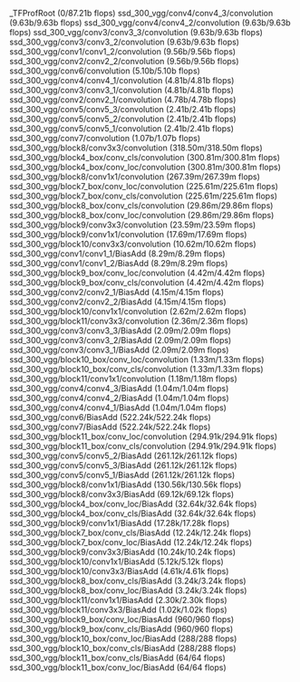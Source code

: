 _TFProfRoot (0/87.21b flops)
  ssd_300_vgg/conv4/conv4_3/convolution (9.63b/9.63b flops)
  ssd_300_vgg/conv4/conv4_2/convolution (9.63b/9.63b flops)
  ssd_300_vgg/conv3/conv3_3/convolution (9.63b/9.63b flops)
  ssd_300_vgg/conv3/conv3_2/convolution (9.63b/9.63b flops)
  ssd_300_vgg/conv1/conv1_2/convolution (9.56b/9.56b flops)
  ssd_300_vgg/conv2/conv2_2/convolution (9.56b/9.56b flops)
  ssd_300_vgg/conv6/convolution (5.10b/5.10b flops)
  ssd_300_vgg/conv4/conv4_1/convolution (4.81b/4.81b flops)
  ssd_300_vgg/conv3/conv3_1/convolution (4.81b/4.81b flops)
  ssd_300_vgg/conv2/conv2_1/convolution (4.78b/4.78b flops)
  ssd_300_vgg/conv5/conv5_3/convolution (2.41b/2.41b flops)
  ssd_300_vgg/conv5/conv5_2/convolution (2.41b/2.41b flops)
  ssd_300_vgg/conv5/conv5_1/convolution (2.41b/2.41b flops)
  ssd_300_vgg/conv7/convolution (1.07b/1.07b flops)
  ssd_300_vgg/block8/conv3x3/convolution (318.50m/318.50m flops)
  ssd_300_vgg/block4_box/conv_cls/convolution (300.81m/300.81m flops)
  ssd_300_vgg/block4_box/conv_loc/convolution (300.81m/300.81m flops)
  ssd_300_vgg/block8/conv1x1/convolution (267.39m/267.39m flops)
  ssd_300_vgg/block7_box/conv_loc/convolution (225.61m/225.61m flops)
  ssd_300_vgg/block7_box/conv_cls/convolution (225.61m/225.61m flops)
  ssd_300_vgg/block8_box/conv_cls/convolution (29.86m/29.86m flops)
  ssd_300_vgg/block8_box/conv_loc/convolution (29.86m/29.86m flops)
  ssd_300_vgg/block9/conv3x3/convolution (23.59m/23.59m flops)
  ssd_300_vgg/block9/conv1x1/convolution (17.69m/17.69m flops)
  ssd_300_vgg/block10/conv3x3/convolution (10.62m/10.62m flops)
  ssd_300_vgg/conv1/conv1_1/BiasAdd (8.29m/8.29m flops)
  ssd_300_vgg/conv1/conv1_2/BiasAdd (8.29m/8.29m flops)
  ssd_300_vgg/block9_box/conv_loc/convolution (4.42m/4.42m flops)
  ssd_300_vgg/block9_box/conv_cls/convolution (4.42m/4.42m flops)
  ssd_300_vgg/conv2/conv2_1/BiasAdd (4.15m/4.15m flops)
  ssd_300_vgg/conv2/conv2_2/BiasAdd (4.15m/4.15m flops)
  ssd_300_vgg/block10/conv1x1/convolution (2.62m/2.62m flops)
  ssd_300_vgg/block11/conv3x3/convolution (2.36m/2.36m flops)
  ssd_300_vgg/conv3/conv3_3/BiasAdd (2.09m/2.09m flops)
  ssd_300_vgg/conv3/conv3_2/BiasAdd (2.09m/2.09m flops)
  ssd_300_vgg/conv3/conv3_1/BiasAdd (2.09m/2.09m flops)
  ssd_300_vgg/block10_box/conv_loc/convolution (1.33m/1.33m flops)
  ssd_300_vgg/block10_box/conv_cls/convolution (1.33m/1.33m flops)
  ssd_300_vgg/block11/conv1x1/convolution (1.18m/1.18m flops)
  ssd_300_vgg/conv4/conv4_3/BiasAdd (1.04m/1.04m flops)
  ssd_300_vgg/conv4/conv4_2/BiasAdd (1.04m/1.04m flops)
  ssd_300_vgg/conv4/conv4_1/BiasAdd (1.04m/1.04m flops)
  ssd_300_vgg/conv6/BiasAdd (522.24k/522.24k flops)
  ssd_300_vgg/conv7/BiasAdd (522.24k/522.24k flops)
  ssd_300_vgg/block11_box/conv_loc/convolution (294.91k/294.91k flops)
  ssd_300_vgg/block11_box/conv_cls/convolution (294.91k/294.91k flops)
  ssd_300_vgg/conv5/conv5_2/BiasAdd (261.12k/261.12k flops)
  ssd_300_vgg/conv5/conv5_3/BiasAdd (261.12k/261.12k flops)
  ssd_300_vgg/conv5/conv5_1/BiasAdd (261.12k/261.12k flops)
  ssd_300_vgg/block8/conv1x1/BiasAdd (130.56k/130.56k flops)
  ssd_300_vgg/block8/conv3x3/BiasAdd (69.12k/69.12k flops)
  ssd_300_vgg/block4_box/conv_loc/BiasAdd (32.64k/32.64k flops)
  ssd_300_vgg/block4_box/conv_cls/BiasAdd (32.64k/32.64k flops)
  ssd_300_vgg/block9/conv1x1/BiasAdd (17.28k/17.28k flops)
  ssd_300_vgg/block7_box/conv_cls/BiasAdd (12.24k/12.24k flops)
  ssd_300_vgg/block7_box/conv_loc/BiasAdd (12.24k/12.24k flops)
  ssd_300_vgg/block9/conv3x3/BiasAdd (10.24k/10.24k flops)
  ssd_300_vgg/block10/conv1x1/BiasAdd (5.12k/5.12k flops)
  ssd_300_vgg/block10/conv3x3/BiasAdd (4.61k/4.61k flops)
  ssd_300_vgg/block8_box/conv_cls/BiasAdd (3.24k/3.24k flops)
  ssd_300_vgg/block8_box/conv_loc/BiasAdd (3.24k/3.24k flops)
  ssd_300_vgg/block11/conv1x1/BiasAdd (2.30k/2.30k flops)
  ssd_300_vgg/block11/conv3x3/BiasAdd (1.02k/1.02k flops)
  ssd_300_vgg/block9_box/conv_loc/BiasAdd (960/960 flops)
  ssd_300_vgg/block9_box/conv_cls/BiasAdd (960/960 flops)
  ssd_300_vgg/block10_box/conv_loc/BiasAdd (288/288 flops)
  ssd_300_vgg/block10_box/conv_cls/BiasAdd (288/288 flops)
  ssd_300_vgg/block11_box/conv_cls/BiasAdd (64/64 flops)
  ssd_300_vgg/block11_box/conv_loc/BiasAdd (64/64 flops)
